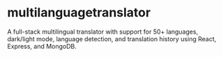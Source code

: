 # multilanguagetranslator
A full-stack multilingual translator with support for 50+ languages, dark/light mode, language detection, and translation history using React, Express, and MongoDB.
